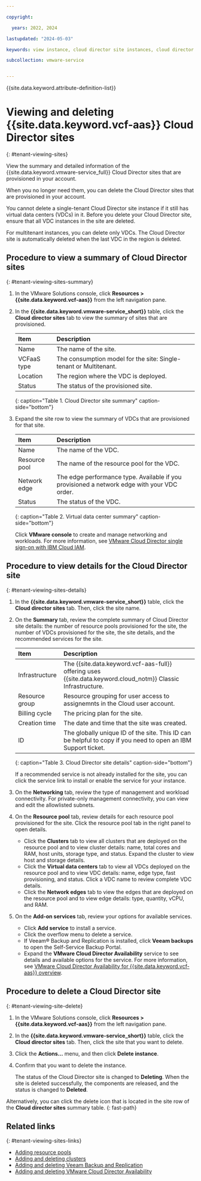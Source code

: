 ```yaml
---

copyright:

  years: 2022, 2024

lastupdated: "2024-05-03"

keywords: view instance, cloud director site instances, cloud director site view, view cloud director site

subcollection: vmware-service


---
```


{{site.data.keyword.attribute-definition-list}}

# Viewing and deleting {{site.data.keyword.vcf-aas}} Cloud Director sites
{: #tenant-viewing-sites}

View the summary and detailed information of the {{site.data.keyword.vmware-service_full}} Cloud Director sites that are provisioned in your account.

When you no longer need them, you can delete the Cloud Director sites that are provisioned in your account.

You cannot delete a single-tenant Cloud Director site instance if it still has virtual data centers (VDCs) in it. Before you delete your Cloud Director site, ensure that all VDC instances in the site are deleted.

For multitenant instances, you can delete only VDCs. The Cloud Director site is automatically deleted when the last VDC in the region is deleted.

## Procedure to view a summary of Cloud Director sites
{: #tenant-viewing-sites-summary}

1. In the VMware Solutions console, click **Resources > {{site.data.keyword.vcf-aas}}** from the left navigation pane.
2. In the **{{site.data.keyword.vmware-service_short}}** table, click the **Cloud director sites** tab to view the summary of sites that are provisioned.

   | Item | Description |
   |:---- |:----------- |
   | Name | The name of the site. |
   | VCFaaS type | The consumption model for the site: Single-tenant or Multitenant. |
   | Location | The region where the VDC is deployed. |
   | Status | The status of the provisioned site. |
   {: caption="Table 1. Cloud Director site summary" caption-side="bottom"}

3. Expand the site row to view the summary of VDCs that are provisioned for that site.

   | Item | Description |
   |:---- |:----------- |
   | Name | The name of the VDC. |
   | Resource pool | The name of the resource pool for the VDC. |
   | Network edge | The edge performance type. Available if you provisioned a network edge with your VDC order. |
   | Status | The status of the VDC. |
   {: caption="Table 2. Virtual data center summary" caption-side="bottom"}

   Click **VMware console** to create and manage networking and workloads. For more information, see [VMware Cloud Director single sign-on with IBM Cloud IAM](/docs/vmwaresolutions?topic=vmwaresolutions-iam-integration&interface=ui).

## Procedure to view details for the Cloud Director site
{: #tenant-viewing-sites-details}

1. In the **{{site.data.keyword.vmware-service_short}}** table, click the **Cloud director sites** tab. Then, click the site name.
2. On the **Summary** tab, review the complete summary of Cloud Director site details: the number of resource pools provisioned for the site, the number of VDCs provisioned for the site, the site details, and the recommended services for the site.

   | Item | Description |
   |:---- |:----------- |
   | Infrastructure | The {{site.data.keyword.vcf-aas-full}} offering uses {{site.data.keyword.cloud_notm}} Classic Infrastructure. |
   | Resource group | Resource grouping for user access to assignemnts in the Cloud user account. |
   | Billing cycle | The pricing plan for the site. |
   | Creation time | The date and time that the site was created. |
   | ID | The globally unique ID of the site. This ID can be helpful to copy if you need to open an IBM Support ticket. |
   {: caption="Table 3. Cloud Director site details" caption-side="bottom"}

   If a recommended service is not already installed for the site, you can click the service link to install or enable the service for your instance.

3. On the **Networking** tab, review the type of management and workload connectivity. For private-only management connectivity, you can view and edit the allowlisted subnets.
4. On the **Resource pool** tab, review details for each resource pool provisioned for the site. Click the resource pool tab in the right panel to open details.
     * Click the **Clusters** tab to view all clusters that are deployed on the resource pool and to view cluster details: name, total cores and RAM, host units, storage type, and status. Expand the cluster to view host and storage details.
     * Click the **Virtual data centers** tab to view all VDCs deployed on the resource pool and to view VDC details: name, edge type, fast provisioning, and status. Click a VDC name to review complete VDC details.
     * Click the **Network edges** tab to view the edges that are deployed on the resource pool and to view edge details: type, quantity, vCPU, and RAM.
5. On the **Add-on services** tab, review your options for available services.
     * Click **Add service** to install a service.
     * Click the overflow menu to delete a service.
     * If Veeam® Backup and Replication is installed, click **Veeam backups** to open the Self-Service Backup Portal.
     * Expand the **VMware Cloud Director Availability** service to see details and available options for the service. For more information, see [VMware Cloud Director Availability for {{site.data.keyword.vcf-aas}} overview](/docs/vmware-service?topic=vmware-service-tenant-vcda).

## Procedure to delete a Cloud Director site
{: #tenant-viewing-site-delete}

1. In the VMware Solutions console, click **Resources > {{site.data.keyword.vcf-aas}}** from the left navigation pane.
2. In the **{{site.data.keyword.vmware-service_short}}** table, click the **Cloud director sites** tab. Then, click the site that you want to delete.
3. Click the **Actions...** menu, and then click **Delete instance**.
4. Confirm that you want to delete the instance.

   The status of the Cloud Director site is changed to **Deleting**. When the site is deleted successfully, the components are released, and the status is changed to **Deleted**.

Alternatively, you can click the delete icon that is located in the site row of the **Cloud director sites** summary table.
{: fast-path}

## Related links
{: #tenant-viewing-sites-links}

* [Adding resource pools](/docs/vmware-service?topic=vmware-service-pvdc-adding-deleting)
* [Adding and deleting clusters](/docs/vmware-service?topic=vmware-service-cluster-adding-deleting)
* [Adding and deleting Veeam Backup and Replication](/docs/vmware-service?topic=vmware-service-veeam-adding-deleting)
* [Adding and deleting VMware Cloud Director Availability](/docs/vmware-service?topic=vmware-service-vcda-adding-deleting)
